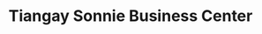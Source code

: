 ---
title: "Tiangay Sonnie Business Center"
url: /monrovia/tiangay-sonnie-business-center/
shop: Lebensmittel
---